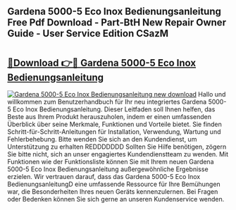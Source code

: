 ## Gardena 5000-5 Eco Inox Bedienungsanleitung Free Pdf Download - Part-BtH New Repair Owner Guide - User Service Edition CSazM

# <h2><a href="http://df5q2qi.blite.top/?on=Gardena+5000-5+Eco+Inox+Bedienungsanleitung">🔗Download 👉🔴 Gardena 5000-5 Eco Inox Bedienungsanleitung</a></h2>

[![Gardena 5000-5 Eco Inox Bedienungsanleitung new download](https://i.imgur.com/lujVjoI.png)](http://df5q2qi.blite.top/?on=Gardena+5000-5+Eco+Inox+Bedienungsanleitung)
Hallo und willkommen zum Benutzerhandbuch für Ihr neu integriertes Gardena 5000-5 Eco Inox Bedienungsanleitung. Dieser Leitfaden soll Ihnen helfen, das Beste aus Ihrem Produkt herauszuholen, indem er einen umfassenden Überblick über seine Merkmale, Funktionen und Vorteile bietet. Sie finden Schritt-für-Schritt-Anleitungen für Installation, Verwendung, Wartung und Fehlerbehebung. Bitte wenden Sie sich an den Kundendienst, um Unterstützung zu erhalten REDDDDDDD Sollten Sie Hilfe benötigen, zögern Sie bitte nicht, sich an unser engagiertes Kundendienstteam zu wenden. Mit Funktionen wie der Funktionsliste können Sie mit Ihrem neuen Gardena 5000-5 Eco Inox Bedienungsanleitung außergewöhnliche Ergebnisse erzielen. Wir vertrauen darauf, dass das Gardena 5000-5 Eco Inox BedienungsanleitungD eine umfassende Ressource für Ihre Bemühungen war, die Besonderheiten Ihres neuen Geräts kennenzulernen. Bei Fragen oder Bedenken können Sie sich gerne an unseren Kundenservice wenden.
